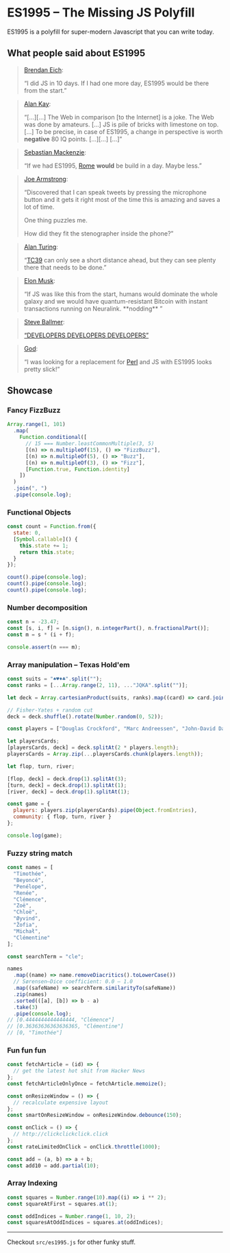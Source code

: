 # ES1995 – The Missing JS Polyfill

ES1995 is a polyfill for super-modern Javascript that you can write today.

## What people said about ES1995

> [Brendan Eich](https://twitter.com/BrendanEich):
>
> “I did JS in 10 days. If I had one more day, ES1995 would be there from the start.”

> [Alan Kay](https://en.wikiquote.org/wiki/Alan_Kay):
>
> “[…][…] The Web in comparison [to the Internet] is a joke. The Web was done by amateurs. […] JS is pile of bricks with limestone on top. […] To be precise, in case of ES1995, a change in perspective is worth **negative** 80 IQ points. […][…] […]”

> [Sebastian Mackenzie](https://twitter.com/sebmck):
>
> “If we had ES1995, [Rome](https://github.com/rome/tools) **would** be build in a day. Maybe less.”

> [Joe Armstrong](https://twitter.com/joeerl):
>
> “Discovered that I can speak tweets by pressing the microphone button and it gets it right most of the time this is amazing and saves a lot of time.
>
> One thing puzzles me.
>
> How did they fit the stenographer inside the phone?”

> [Alan Turing](https://en.wikipedia.org/wiki/Alan_Turing):
>
> “[TC39](https://tc39.es) can only see a short distance ahead, but they can see plenty there that needs to be done.”

> [Elon Musk](https://twitter.com/elonmusk):
>
> “If JS was like this from the start, humans would dominate the whole galaxy and we would have quantum-resistant Bitcoin with instant transactions running on Neuralink. \*\*nodding\*\* ”

> [Steve Ballmer](https://www.youtube.com/watch?v=KMU0tzLwhbE):
>
> [“DEVELOPERS DEVELOPERS DEVELOPERS”](https://www.youtube.com/watch?v=KMU0tzLwhbE)

> [God](https://xkcd.com/224/):
>
> “I was looking for a replacement for [Perl](https://xkcd.com/224/) and JS with ES1995 looks pretty slick!”

## Showcase

### Fancy FizzBuzz

```js
Array.range(1, 101)
  .map(
    Function.conditional([
      // 15 === Number.leastCommonMultiple(3, 5)
      [(n) => n.multipleOf(15), () => "FizzBuzz"],
      [(n) => n.multipleOf(5), () => "Buzz"],
      [(n) => n.multipleOf(3), () => "Fizz"],
      [Function.true, Function.identity]
    ])
  )
  .join(", ")
  .pipe(console.log);
```

### Functional Objects

```js
const count = Function.from({
  state: 0,
  [Symbol.callable]() {
    this.state += 1;
    return this.state;
  }
});

count().pipe(console.log);
count().pipe(console.log);
count().pipe(console.log);
```

### Number decomposition

```js
const n = -23.47;
const [s, i, f] = [n.sign(), n.integerPart(), n.fractionalPart()];
const m = s * (i + f);

console.assert(n === m);
```

### Array manipulation – Texas Hold'em

```js
const suits = "♠♥♦♣".split("");
const ranks = [...Array.range(2, 11), ..."JQKA".split("")];

let deck = Array.cartesianProduct(suits, ranks).map((card) => card.join(""));

// Fisher-Yates + random cut
deck = deck.shuffle().rotate(Number.random(0, 52));

const players = ["Douglas Crockford", "Marc Andreessen", "John-David Dalton"];

let playersCards;
[playersCards, deck] = deck.splitAt(2 * players.length);
playersCards = Array.zip(...playersCards.chunk(players.length));

let flop, turn, river;

[flop, deck] = deck.drop(1).splitAt(3);
[turn, deck] = deck.drop(1).splitAt(1);
[river, deck] = deck.drop(1).splitAt(1);

const game = {
  players: players.zip(playersCards).pipe(Object.fromEntries),
  community: { flop, turn, river }
};

console.log(game);
```

### Fuzzy string match

```js
const names = [
  "Timothée",
  "Beyoncé",
  "Penélope",
  "Renée",
  "Clémence",
  "Zoë",
  "Chloë",
  "Øyvind",
  "Žofia",
  "Michał",
  "Clémentine"
];

const searchTerm = "cle";

names
  .map((name) => name.removeDiacritics().toLowerCase())
  // Sørensen–Dice coefficient: 0.0 – 1.0
  .map((safeName) => searchTerm.similarityTo(safeName))
  .zip(names)
  .sorted(([a], [b]) => b - a)
  .take(3)
  .pipe(console.log);
// [0.4444444444444444, "Clémence"]
// [0.36363636363636365, "Clémentine"]
// [0, "Timothée"]
```

### Fun fun fun

```js
const fetchArticle = (id) => {
  // get the latest hot shit from Hacker News
};
const fetchArticleOnlyOnce = fetchArticle.memoize();
```

```js
const onResizeWindow = () => {
  // recalculate expensive layout
};
const smartOnResizeWindow = onResizeWindow.debounce(150);
```

```js
const onClick = () => {
  // http://clickclickclick.click
};
const rateLimitedOnClick = onClick.throttle(1000);
```

```js
const add = (a, b) => a + b;
const add10 = add.partial(10);
```

### Array Indexing

```js
const squares = Number.range(10).map((i) => i ** 2);
const squareAtFirst = squares.at(1);

const oddIndices = Number.range(1, 10, 2);
const squaresAtOddIndices = squares.at(oddIndices);
```

---

Checkout `src/es1995.js` for other funky stuff.

